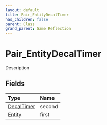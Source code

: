 ```yaml
---
layout: default
title: Pair_EntityDecalTimer
has_children: false
parent: Class
grand_parent: Game Reflection
---
```

# Pair_EntityDecalTimer
Description 

## Fields

| Type | Name |
|:----------|:--------------|
| [DecalTimer](/riftbreaker-wiki/docs/game-reflection/classes/decal_timer/) | second |
| [Entity](/riftbreaker-wiki/docs/game-reflection/classes/entity/) | first |

